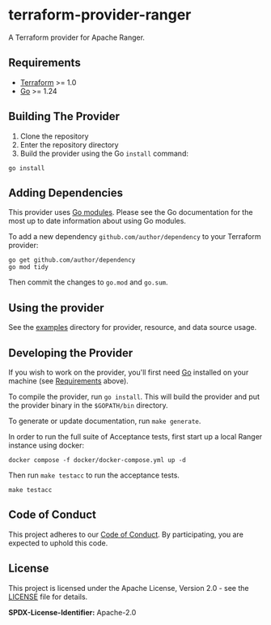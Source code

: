 # terraform-provider-ranger

A Terraform provider for Apache Ranger.

## Requirements

- [Terraform](https://developer.hashicorp.com/terraform/downloads) >= 1.0
- [Go](https://golang.org/doc/install) >= 1.24

## Building The Provider

1. Clone the repository
2. Enter the repository directory
3. Build the provider using the Go `install` command:

```shell
go install
```

## Adding Dependencies

This provider uses [Go modules](https://github.com/golang/go/wiki/Modules).
Please see the Go documentation for the most up to date information about using Go modules.

To add a new dependency `github.com/author/dependency` to your Terraform provider:

```shell
go get github.com/author/dependency
go mod tidy
```

Then commit the changes to `go.mod` and `go.sum`.

## Using the provider

See the [examples](examples) directory for provider, resource, and data source usage.

## Developing the Provider

If you wish to work on the provider, you'll first need [Go](http://www.golang.org) installed on your machine (see [Requirements](#requirements) above).

To compile the provider, run `go install`. This will build the provider and put the provider binary in the `$GOPATH/bin` directory.

To generate or update documentation, run `make generate`.

In order to run the full suite of Acceptance tests, first start up a local Ranger instance using docker:

```
docker compose -f docker/docker-compose.yml up -d
```

Then run `make testacc` to run the acceptance tests.


```shell
make testacc
```

## Code of Conduct

This project adheres to our [Code of Conduct](CODE_OF_CONDUCT.md). By participating, you are expected to uphold this code.

## License

This project is licensed under the Apache License, Version 2.0 - see the [LICENSE](LICENSE) file for details.

**SPDX-License-Identifier:** Apache-2.0
